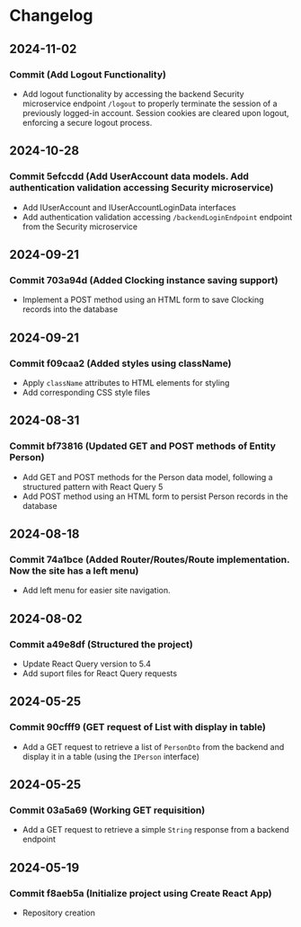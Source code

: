 # Changelog

## 2024-11-02
### Commit  (Add Logout Functionality)
- Add logout functionality by accessing the backend Security microservice endpoint `/logout` to properly terminate the session of a previously logged-in account. Session cookies are cleared upon logout, enforcing a secure logout process.

## 2024-10-28
### Commit 5efccdd (Add UserAccount data models. Add authentication validation accessing Security microservice)
- Add IUserAccount and IUserAccountLoginData interfaces
- Add authentication validation accessing `/backendLoginEndpoint` endpoint from the Security microservice

## 2024-09-21
### Commit 703a94d (Added Clocking instance saving support)
- Implement a POST method using an HTML form to save Clocking records into the database

## 2024-09-21
### Commit f09caa2 (Added styles using className)
- Apply `className` attributes to HTML elements for styling
- Add corresponding CSS style files

## 2024-08-31
### Commit bf73816 (Updated GET and POST methods of Entity Person)
- Add GET and POST methods for the Person data model, following a structured pattern with React Query 5
- Add POST method using an HTML form to persist Person records in the database

## 2024-08-18
### Commit 74a1bce (Added Router/Routes/Route implementation. Now the site has a left menu)
- Add left menu for easier site navigation.

## 2024-08-02
### Commit a49e8df (Structured the project)
- Update React Query version to 5.4
- Add suport files for React Query requests

## 2024-05-25
### Commit 90cfff9 (GET request of List<PersonDto> with display in table)
- Add a GET request to retrieve a list of `PersonDto` from the backend and display it in a table (using the `IPerson` interface)

## 2024-05-25
### Commit 03a5a69 (Working GET requisition)
- Add a GET request to retrieve a simple `String` response from a backend endpoint

## 2024-05-19
### Commit f8aeb5a (Initialize project using Create React App)
- Repository creation

